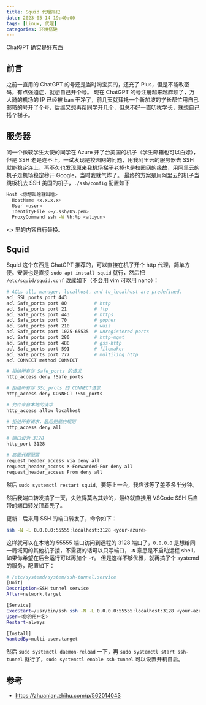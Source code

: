 ```yaml
---
title: Squid 代理简记
date: 2023-05-14 19:40:00
tags: [Linux, 代理]
categories: 环境搭建
---
```


ChatGPT 确实是好东西
<!--more-->

## 前言

之前一直用的 ChatGPT 的号还是当时淘宝买的，还充了 Plus，但是不能改密码，有点强迫症，就想自己开个号。
现在 ChatGPT 的号注册越来越麻烦了，万人骑的机场的 IP 已经被 ban 干净了，前几天就拜托一个新加坡的学长帮忙用自己邮箱的号开了个号，后继又想再帮同学开几个，但总不好一直叨扰学长，就想自己搭个梯子。

## 服务器

问一个微软学生大使的同学在 Azure 开了台美国的机子（学生邮箱也可以白嫖），但是 SSH 老是连不上，一试发现是校园网的问题，用我阿里云的服务器去 SSH 就能稳定连上，再不久也发现原来我机场梯子老掉也是校园网的缘故，用阿里云的机子走机场稳定秒开 Google，当时我就气炸了。
最终的方案是用阿里云的机子当跳板机去 SSH 美国的机子，`./ssh/config` 配置如下

```bash
Host <你想叫啥就叫啥>
  HostName <x.x.x.x>
  User <user>
  IdentityFile <~/.ssh/US.pem>
  ProxyCommand ssh -W %h:%p <aliyun>
```

<> 里的内容自行替换。

## Squid

Squid 这个东西是 ChatGPT 推荐的，可以直接在机子开个 http 代理，简单方便。安装也是直接 `sudo apt install squid` 就行，然后把 `/etc/squid/squid.conf` 改成如下（不会用 vim 可以用 nano）：

```bash
# ACLs all, manager, localhost, and to_localhost are predefined.
acl SSL_ports port 443
acl Safe_ports port 80          # http
acl Safe_ports port 21          # ftp
acl Safe_ports port 443         # https
acl Safe_ports port 70          # gopher
acl Safe_ports port 210         # wais
acl Safe_ports port 1025-65535  # unregistered ports
acl Safe_ports port 280         # http-mgmt
acl Safe_ports port 488         # gss-http
acl Safe_ports port 591         # filemaker
acl Safe_ports port 777         # multiling http
acl CONNECT method CONNECT

# 拒绝所有非 Safe_ports 的请求
http_access deny !Safe_ports

# 拒绝所有非 SSL_prots 的 CONNECT请求
http_access deny CONNECT !SSL_ports

# 允许来自本地的请求
http_access allow localhost

# 拒绝所有请求，最后兜底的规则
http_access deny all

# 端口设为 3128
http_port 3128

# 高匿代理配置
request_header_access Via deny all
request_header_access X-Forwarded-For deny all
request_header_access From deny all
```

然后 `sudo systemctl restart squid`，要等上一会，我应该等了差不多半分钟。

然后我端口转发搞了一天，失败得莫名其妙的，最终就直接用 VSCode SSH 后自带的端口转发顶着先了。

更新：后来用 SSH 的端口转发了，命令如下：

```bash
ssh -N -L 0.0.0.0:55555:localhost:3128 <your-azure>
```

这样就可以在本地的 55555 端口访问到远程的 3128 端口了，`0.0.0.0` 是想给同一局域网的其他机子接，不需要的话可以只写端口，`-N` 意思是不启动远程 shell，如果你希望在后台运行可以再加个 `-f`。
但是这样不够优雅，就再搞了个 systemd 的服务，配置如下：

```bash
# /etc/systemd/system/ssh-tunnel.service
[Unit]
Description=SSH tunnel service
After=network.target

[Service]
ExecStart=/usr/bin/ssh ssh -N -L 0.0.0.0:55555:localhost:3128 <your-azure>
User=<你的用户名>
Restart=always

[Install]
WantedBy=multi-user.target
```

然后 `sudo systemctl daemon-reload` 一下，再 `sudo systemctl start ssh-tunnel` 就行了，`sudo systemctl enable ssh-tunnel` 可以设置开机自启。

## 参考

* <https://zhuanlan.zhihu.com/p/562014043>
